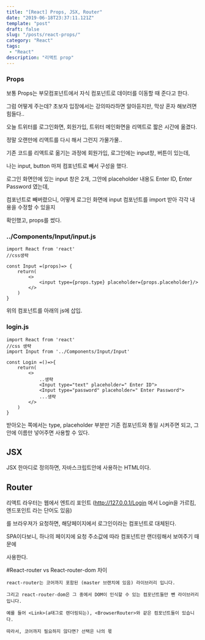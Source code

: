 ```yaml
---
title: "[React] Props, JSX, Router"
date: "2019-06-18T23:37:11.121Z"
template: "post"
draft: false
slug: "/posts/react-props/"
category: "React"
tags:
 - "React"
description: "리액트 prop"
---
```


### Props

보통 Props는 부모컴포넌트에서 자식 컴포넌트로 데이터를 이동할 때 준다고 한다.

그럼 어떻게 주는데? 초보자 입장에서는 강의따라하면 알아듣지만, 막상 혼자 해보려면 힘들다..

오늘 트위터를 로그인화면, 회원가입, 트위터 메인화면을 리액트로 짧은 시간에 옮겼다.

정말 오랜만에 리액트를 다시 해서 그런지 가물가물..

기존 코드를 리액트로 옮기는 과정에 회원가입, 로그인에는 input창, 버튼이 있는데,

나는 input, button 마져 컴포넌트로 빼서 구성을 했다.

로그인 화면안에 있는 input 창은 2개, 그안에 placeholder 내용도 Enter ID, Enter Password 였는데,

컴포넌트로 빼버렸으니, 어떻게 로그인 화면에 input 컴포넌트를 import 받아 각각 내용을 수정할 수 있을지

확인했고, props를 썼다.


### ../Components/Input/input.js
```
import React from 'react'
//css생략

const Input =(props)=> {
    return(
        <>
            <input type={props.type} placeholder={props.placeholder}/>
        </>
    )
}
```

위의 컴포넌트를 아래의 js에 삽입.

### login.js

```
import React from 'react'
//css 생략
import Input from '../Components/Input/Input'

const Login =()=>{
    return(
        <>
            ..생략
            <Input type="text" placeholder=" Enter ID">
            <Input type="password" placeholder=" Enter Password">
            ...생략
        </>
    )
}
```

받아오는 쪽에서는 type, placeholder 부분만 기존 컴포넌트와 통일 시켜주면 되고, 그 안에 이름만 넣어주면 사용할 수 있다.

## JSX

JSX 한마디로 정의하면, 자바스크립트안에 사용하는 HTML이다.


## Router

리액트 라우터는 웹에서 엔트리 포인트 (http://127.0.0.1/Login 에서 Login을 가르킴, 엔드포인트 라는 단어도 있음)  

를 브라우져가 요청하면, 해당페이지에서 로그인이라는 컴포넌트로 대체된다.  

SPA이다보니, 하나의 페이지에 요청 주소값에 따라 컴포넌트만 랜더링해서 보여주기 때문에  

사용한다.

#React-router vs React-router-dom 차이

```
react-router는 코어까지 포함된 (master 브랜치에 있음) 라이브러리 입니다.

그리고 react-router-dom은 그 중에서 DOM이 인식할 수 있는 컴포넌트들만 뺀 라이브러리 입니다.  

예를 들어 <Link>(a태그로 렌더링되는), <BrowserRouter>와 같은 컴포넌트들이 있습니다.  

따라서, 코어까지 필요하지 않다면? 선택은 나의 몫
```